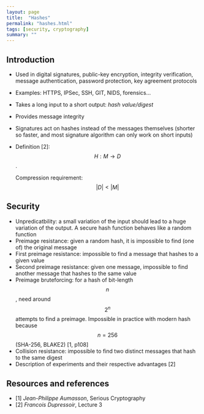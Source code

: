 ```yaml
---
layout: page
title:  "Hashes"
permalink: "hashes.html"
tags: [security, cryptography]
summary: ""
---
```


## Introduction
* Used in digital signatures, public-key encryption, integrity verification,
message authentication, password protection, key agreement protocols
* Examples: HTTPS, IPSec, SSH, GIT, NIDS, forensics...
* Takes a long input to a short output: *hash value/digest*
* Provides message integrity
* Signatures act on hashes instead of the messages themselves (shorter so
  faster, and most signature algorithm can only work on short inputs)
* Definition [2]: $$H: M \to D$$.
  
  Compression requirement: $$\vert D \vert < \vert M \vert$$

## Security
* Unpredicatbility: a small variation of the input should lead to a huge
variation of the output. A secure hash function behaves like a random function
* Preimage resistance: given a random hash, it is impossible to find (one of) the
original message
* First preimage resistance: impossible to find a message that hashes to a given
value
* Second preimage resistance: given one message, impossible to find another
message that hashes to the same value
* Preimage bruteforcing: for a hash of bit-length $$n$$, need around $$2^n$$
attempts to find a preimage. Impossible in practice with modern hash because
$$n=256$$ (SHA-256, BLAKE2) [1, p108]
* Collision resistance: impossible to find two distinct messages that hash to the
same digest
* Description of experiments and their respective advantages [2]


## Resources and references
* [1] *Jean-Philippe Aumasson*, Serious Cryptography
* [2] *Francois Dupressoir*, Lecture 3